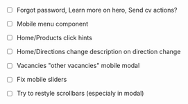 - [ ] Forgot password, Learn more on hero, Send cv actions?

- [ ] Mobile menu component
- [ ] Home/Products click hints
- [ ] Home/Directions change description on direction change
- [ ] Vacancies "other vacancies" mobile modal
- [ ] Fix mobile sliders
- [ ] Try to restyle scrollbars (especialy in modal)
